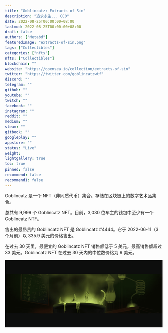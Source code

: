 ```yaml
---
title: "Goblincatz: Extracts of Sin"
description: "追求永生... CC0"
date: 2022-08-25T00:00:00+08:00
lastmod: 2022-08-25T00:00:00+08:00
draft: false
authors: ["Metabd"]
featuredImage: "extracts-of-sin.png"
tags: ["Collectibles"]
categories: ["nfts"]
nfts: ["Collectibles"]
blockchain: ""
website: "https://opensea.io/collection/extracts-of-sin"
twitter: "https://twitter.com/goblincatzwtf"
discord: ""
telegram: ""
github: ""
youtube: ""
twitch: ""
facebook: ""
instagram: ""
reddit: ""
medium: ""
steam: ""
gitbook: ""
googleplay: ""
appstore: ""
status: "Live"
weight: 
lightgallery: true
toc: true
pinned: false
recommend: false
recommend1: false
---
```

Goblincatz 是一个 NFT（非同质代币）集合。存储在区块链上的数字艺术品集合。

总共有 9,999 个 Goblincatz NFT。目前，3,030 位车主的钱包中至少有一个 Goblincatz NTF。

售出的最昂贵的 Goblincatz NFT 是 Goblincatz #4444。它于 2022-06-11（3 个月前）以 335.9 美元的价格售出。

在过去 30 天里，最便宜的 Goblincatz NFT 销售额低于 5 美元，最高销售额超过 33 美元。Goblincatz NFT 在过去 30 天内的中位数价格为 9 美元。

![nft](32341331_new.png)
